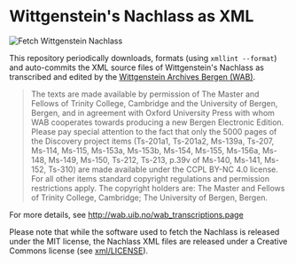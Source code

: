 # Wittgenstein's Nachlass as XML

![Fetch Wittgenstein Nachlass](https://github.com/fkettelhoit/wittgenstein-nachlass-xml/workflows/Fetch%20Wittgenstein%20Nachlass/badge.svg)

This repository periodically downloads, formats (using `xmllint --format`) and
auto-commits the XML source files of Wittgenstein's Nachlass as transcribed and
edited by the [Wittgenstein Archives Bergen (WAB)](http://wab.uib.no/).

> The texts are made available by permission of The Master and Fellows of
> Trinity College, Cambridge and the University of Bergen, Bergen, and in
> agreement with Oxford University Press with whom WAB cooperates towards
> producing a new Bergen Electronic Edition. Please pay special attention to
> the fact that only the 5000 pages of the Discovery project items (Ts-201a1,
> Ts-201a2, Ms-139a, Ts-207, Ms-114, Ms-115, Ms-153a, Ms-153b, Ms-154, Ms-155,
> Ms-156a, Ms-148, Ms-149, Ms-150, Ts-212, Ts-213, p.39v of Ms-140, Ms-141,
> Ms-152, Ts-310) are made available under the CCPL BY-NC 4.0 license. For all
> other items standard copyright regulations and permission restrictions apply.
> The copyright holders are: The Master and Fellows of Trinity College,
> Cambridge; The University of Bergen, Bergen.

For more details, see http://wab.uib.no/wab_transcriptions.page

Please note that while the software used to fetch the Nachlass is released
under the MIT license, the Nachlass XML files are released under a Creative
Commons license (see [xml/LICENSE](xml/LICENSE)).
